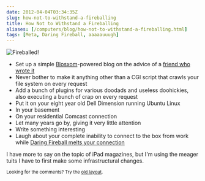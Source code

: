 ```yaml
--- 
date: 2012-04-04T03:34:35Z
slug: how-not-to-withstand-a-fireballing
title: How Not to Withstand a Fireballing
aliases: [/computers/blog/how-not-to-withstand-a-fireballing.html]
tags: [Meta, Daring Fireball, aaaaauuugh]
---
```


<img src="/2012/04/how-not-to-withstand-a-fireballing/fireballed.png" alt="Fireballed!" title="Yeah, hovering along at 50-200 hits a day, and then, BAM!" style="float:none" />

<ul>
<li>Set up a simple <a href="http://blosxom.sourceforge.net/">Blosxom</a>-powered blog on the advice of a <a href="http://raelity.org/">friend who wrote it</a></li>
<li>Never bother to make it anything other than a CGI script that crawls your file system on every request</li>
<li>Add a bunch of plugins for various doodads and useless doohickies, also executing a bunch of crap on every request</li>
<li>Put it on your eight year old Dell Dimension running Ubuntu Linux</li>
<li>In your basement</li>
<li>On your residential Comcast connection</li>
<li>Let many years go by, giving it very little attention</li>
<li>Write something interesting</li>
<li>Laugh about your complete inability to connect to the box from work while <a href="http://daringfireball.net/linked/2012/03/29/conde-nast">Daring Fireball melts your connection</a></li>
</ul>

<p>I have more to say on the topic of iPad magazines, but I'm using the meager tuits I have to first make some infrastructural changes.</p>

<p class="past"><small>Looking for the comments? Try the <a rel="nofollow" href="//past.justatheory.com/computers/blog/how-not-to-withstand-a-fireballing.html">old layout</a>.</small></p>


